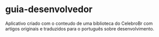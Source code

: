 guia-desenvolvedor
==================

Aplicativo criado com o conteudo de uma biblioteca do CelebroBr com artigos originais e traduzidos para o português sobre desenvolvimento.
